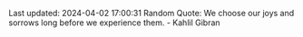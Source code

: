 Last updated: 2024-04-02 17:00:31
Random Quote: We choose our joys and sorrows long before we experience them. - Kahlil Gibran